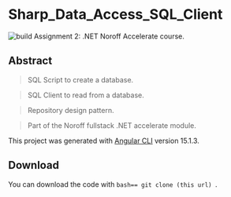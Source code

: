 # Sharp_Data_Access_SQL_Client
![build](https://img.shields.io/badge/build-passing-green)
Assignment 2: .NET Noroff Accelerate course.

## Abstract

> SQL Script to create a database.

> SQL Client to read from a database.

> Repository design pattern.

> Part of the Noroff fullstack .NET accelerate module.

This project was generated with [Angular CLI](https://github.com/angular/angular-cli) version 15.1.3.

## Download
You can download the code with ```bash== git clone (this url) ```.
